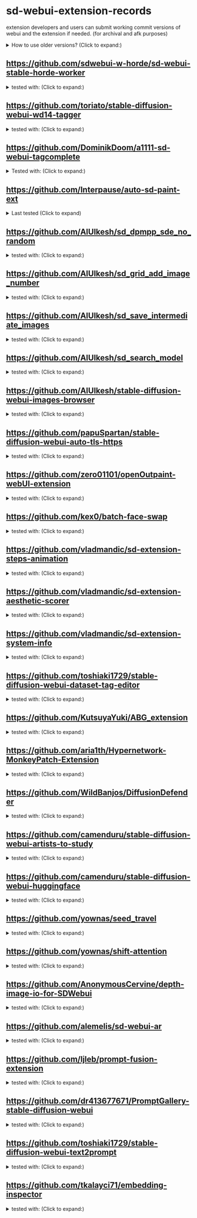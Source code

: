 # sd-webui-extension-records
extension developers and users can submit working commit versions of webui and the extension if needed. (for archival and afk purposes)

<details><summary>How to use older versions? (Click to expand:)</summary>
You can git clone a fresh webui and then switch to older commit version.

eg: `git checkout 9cfd10cdefc7b2966b8e42fbb0e05735967cf87b`

Do the same thing for the extension.
</details>

## https://github.com/sdwebui-w-horde/sd-webui-stable-horde-worker
<details>
<summary>tested with: (Click to expand:)</summary>

- [commit version for webui](https://github.com/AUTOMATIC1111/stable-diffusion-webui/commit/9cfd10cdefc7b2966b8e42fbb0e05735967cf87b) 
- [commit version for extension](https://github.com/sdwebui-w-horde/sd-webui-stable-horde-worker/commit/6184f96dd99d03cc8b3f8c4c133e08ae07ce074f)
</details>

## https://github.com/toriato/stable-diffusion-webui-wd14-tagger
<details>
<summary>tested with: (Click to expand:)</summary>

- [WebUI `9cfd10cdefc7b2966b8e42fbb0e05735967cf87b`](https://github.com/AUTOMATIC1111/stable-diffusion-webui/commit/e33cace2c2074ef342d027c1f31ffc4b3c3e877e)
- [Extension `3b8f68acc6cd7426257bae5ea32dcff0653f44c3`](https://github.com/toriato/stable-diffusion-webui-wd14-tagger/commit/3b8f68acc6cd7426257bae5ea32dcff0653f44c3)
</details>

## https://github.com/DominikDoom/a1111-sd-webui-tagcomplete
<details>
<summary>Tested with: (Click to expand:)</summary>

- [Webui `e33cace2c2074ef342d027c1f31ffc4b3c3e877e`](https://github.com/AUTOMATIC1111/stable-diffusion-webui/commit/e33cace2c2074ef342d027c1f31ffc4b3c3e877e) 
- [Extension `fb27ac9187ffa0300d13d3531b9c997f6bfbab93`](https://github.com/DominikDoom/a1111-sd-webui-tagcomplete/commit/fb27ac9187ffa0300d13d3531b9c997f6bfbab93)
</details>

## https://github.com/Interpause/auto-sd-paint-ext
<details>
<summary>Last tested (Click to expand)</summary>

- WebUI: [AUTOMATIC1111/stable-diffusion-webui@`c81b52f`](https://github.com/AUTOMATIC1111/stable-diffusion-webui/commit/c81b52ffbd6252842b3473a7aa8eb7ffc88ee7d1)
- Extension: [Interpause/auto-sd-paint-ext@`000363c`](https://github.com/Interpause/auto-sd-paint-ext/commit/000363cfceaa7e651d65df8f6cb6a7b0dd0d0403)
</details>

## https://github.com/AlUlkesh/sd_dpmpp_sde_no_random
<details>
<summary>tested with: (Click to expand:)</summary>

 <details>
 <summary>older versions</summary>
 
- WebUI: https://github.com/AUTOMATIC1111/stable-diffusion-webui/commit/6c7a50d783c4e406d8597f9cf354bb8128026f6c
- Extension: https://github.com/AlUlkesh/sd_dpmpp_sde_no_random/commit/4185896e511cc24c92a319341c491dc50bdf435a
 </details>

- WebUI: https://github.com/AUTOMATIC1111/stable-diffusion-webui/commit/ea9bd9fc7409109adcd61b897abc2c8881161256
- Extension: https://github.com/AlUlkesh/sd_dpmpp_sde_no_random/commit/f38f0c628ff04ea18b3a8ccfcc68a5d422422e0a
</details>

## https://github.com/AlUlkesh/sd_grid_add_image_number
<details>
<summary>tested with: (Click to expand:)</summary>

 <details>
 <summary>older versions</summary>
 
- WebUI: https://github.com/AUTOMATIC1111/stable-diffusion-webui/commit/6c7a50d783c4e406d8597f9cf354bb8128026f6c
- Extension: https://github.com/AlUlkesh/sd_grid_add_image_number/commit/7356c57ce931dc2521fa56718ab8804127c55dd7
 </details>

- WebUI: https://github.com/AUTOMATIC1111/stable-diffusion-webui/commit/ea9bd9fc7409109adcd61b897abc2c8881161256
- Extension: https://github.com/AlUlkesh/sd_grid_add_image_number/commit/7356c57ce931dc2521fa56718ab8804127c55dd7
</details>

## https://github.com/AlUlkesh/sd_save_intermediate_images
<details>
<summary>tested with: (Click to expand:)</summary>

 <details>
 <summary>older versions</summary>
 
- WebUI: https://github.com/AUTOMATIC1111/stable-diffusion-webui/commit/6c7a50d783c4e406d8597f9cf354bb8128026f6c
- Extension: https://github.com/AlUlkesh/sd_save_intermediate_images/commit/0faf746f9eaa6653d2c59150cb97531411f9828a
 </details>

 - WebUI: https://github.com/AUTOMATIC1111/stable-diffusion-webui/commit/ea9bd9fc7409109adcd61b897abc2c8881161256
- Extension: https://github.com/AlUlkesh/sd_save_intermediate_images/commit/929fa07a558cb92c5e84e58ac14648f8e8e972d8
</details>

## https://github.com/AlUlkesh/sd_search_model
<details>
<summary>tested with: (Click to expand:)</summary>

 <details>
 <summary>older versions</summary>
 
- WebUI: https://github.com/AUTOMATIC1111/stable-diffusion-webui/commit/6c7a50d783c4e406d8597f9cf354bb8128026f6c
- Extension: https://github.com/AlUlkesh/sd_search_model/commit/65e9b42571ffa28f3a3444a45cab30ea14a3ccac
 </details>
 
- WebUI: https://github.com/AUTOMATIC1111/stable-diffusion-webui/commit/ea9bd9fc7409109adcd61b897abc2c8881161256
- Extension: https://github.com/AlUlkesh/sd_search_model/commit/07258419b9752070bb798380e61d55d837206097
</details>

</details>

## https://github.com/AlUlkesh/stable-diffusion-webui-images-browser
<details>
<summary>tested with: (Click to expand:)</summary>

- WebUI: https://github.com/AUTOMATIC1111/stable-diffusion-webui/commit/ea9bd9fc7409109adcd61b897abc2c8881161256
- Extension: https://github.com/AlUlkesh/stable-diffusion-webui-images-browser/commit/962c67a773db2ad0d022c7cf467fa7d6e2ee326b
</details>

## https://github.com/papuSpartan/stable-diffusion-webui-auto-tls-https
<details>
<summary>tested with: (Click to expand:)</summary>

- WebUI: [`e33cace2c2074ef342d027c1f31ffc4b3c3e877e`](https://github.com/AUTOMATIC1111/stable-diffusion-webui/commit/e33cace2c2074ef342d027c1f31ffc4b3c3e877e)
- Extension: [`151b795023a1d851016e498d9792d461692b3b57`](https://github.com/papuSpartan/stable-diffusion-webui-auto-tls-https/commit/151b795023a1d851016e498d9792d461692b3b57)
</details>

## https://github.com/zero01101/openOutpaint-webUI-extension
<details>
<summary>tested with: (Click to expand:)</summary>

- Example Rollback to Legacy HRfix
  - **_Requires `--lock-oo-submodule` commandline flag to prevent auto-updating_**
  - WebUI: [`fd4461d44c7256d56889f5b5ed9fb660a859172f`](https://github.com/AUTOMATIC1111/stable-diffusion-webui/commit/fd4461d44c7256d56889f5b5ed9fb660a859172f)
  - Extension: [`1ae78c6bb3126352fb0f7f6f07bbe1b372d6c227`](https://github.com/zero01101/openOutpaint-webUI-extension/commit/1ae78c6bb3126352fb0f7f6f07bbe1b372d6c227)
  - Submodule (`./app`): [`304da0ec9ea13f903f587dbf74370864b3d3a68e`](https://github.com/zero01101/openOutpaint/commit/304da0ec9ea13f903f587dbf74370864b3d3a68e)
- Current
  - WebUI: [`48a15821de768fea76e66f26df83df3fddf18f4b`](https://github.com/AUTOMATIC1111/stable-diffusion-webui/commit/48a15821de768fea76e66f26df83df3fddf18f4b)
  - Extension: [`1ae78c6bb3126352fb0f7f6f07bbe1b372d6c227`](https://github.com/zero01101/openOutpaint-webUI-extension/commit/1ae78c6bb3126352fb0f7f6f07bbe1b372d6c227)
  - Submodule (`./app`): [`bd5581fdbf3a7dbe1637ece4684a0fb18129aacd`](https://github.com/zero01101/openOutpaint/commit/bd5581fdbf3a7dbe1637ece4684a0fb18129aacd)
  </details>

## https://github.com/kex0/batch-face-swap
<details>
<summary>tested with: (Click to expand:)</summary>

- WebUI: [`7a14c8ab45da8a681792a6331d48a88dd684a0a9`](https://github.com/AUTOMATIC1111/stable-diffusion-webui/commit/7a14c8ab45da8a681792a6331d48a88dd684a0a9)
- Extension: [`1accdc7c4ff4627338a1d5f5be81c096bfb7852d`](https://github.com/kex0/batch-face-swap/commit/1accdc7c4ff4627338a1d5f5be81c096bfb7852d)
</details>

## https://github.com/vladmandic/sd-extension-steps-animation
<details>
<summary>tested with: (Click to expand:)</summary>

- WebUI: [`424cefe11878c9c7d2663381441e7efe62532180`](https://github.com/AUTOMATIC1111/stable-diffusion-webui/commit/424cefe11878c9c7d2663381441e7efe62532180)
- Extension: [`f20b6dd2435968ac1886d8d7111edff8e3229b6b`](https://github.com/vladmandic/sd-extension-steps-animation/commit/f20b6dd2435968ac1886d8d7111edff8e3229b6b)
</details>

## https://github.com/vladmandic/sd-extension-aesthetic-scorer
<details>
<summary>tested with: (Click to expand:)</summary>

- WebUI: [`424cefe11878c9c7d2663381441e7efe62532180`](https://github.com/AUTOMATIC1111/stable-diffusion-webui/commit/424cefe11878c9c7d2663381441e7efe62532180)
- Extension: [`8c2fcc4d492a3e62cd3c500aafe323dec48c1e4f`](https://github.com/vladmandic/sd-extension-aesthetic-scorer/commit/8c2fcc4d492a3e62cd3c500aafe323dec48c1e4f)
</details>

## https://github.com/vladmandic/sd-extension-system-info
<details>
<summary>tested with: (Click to expand:)</summary>

- WebUI: [`424cefe11878c9c7d2663381441e7efe62532180`](https://github.com/AUTOMATIC1111/stable-diffusion-webui/commit/424cefe11878c9c7d2663381441e7efe62532180)
- Extension: [`0220134e57aaf1facceaaf0fa01afe19c92bf1b6`](https://github.com/vladmandic/sd-extension-system-info/commit/0220134e57aaf1facceaaf0fa01afe19c92bf1b6)
</details>

## https://github.com/toshiaki1729/stable-diffusion-webui-dataset-tag-editor
<details>
<summary>tested with: (Click to expand:)</summary>

- WebUI: [`0792fae078ba362a5119f56d84e3f490a88690ae`](https://github.com/AUTOMATIC1111/stable-diffusion-webui/commit/0792fae078ba362a5119f56d84e3f490a88690ae)
- Extension: [`d993cc83057e6e5b2f41c26935c52d464708215a`](https://github.com/toshiaki1729/stable-diffusion-webui-dataset-tag-editor/commit/d993cc83057e6e5b2f41c26935c52d464708215a)
</details>

## https://github.com/KutsuyaYuki/ABG_extension
<details>
<summary>tested with: (Click to expand:)</summary>

- WebUI: [`c98cb0f8ecc904666f47684e238dd022039ca16f`](https://github.com/AUTOMATIC1111/stable-diffusion-webui/commit/c98cb0f8ecc904666f47684e238dd022039ca16f)
- Extension: [`1426fde1794dc134021a19237a5c55baa77e03bc`](https://github.com/KutsuyaYuki/ABG_extension/commit/1426fde1794dc134021a19237a5c55baa77e03bc)
</details>

## https://github.com/aria1th/Hypernetwork-MonkeyPatch-Extension
<details>
<summary>tested with: (Click to expand:)</summary>

- WebUI: [`cbfb4632585415dc914aff8c44869d792fd64c24`](https://github.com/AUTOMATIC1111/stable-diffusion-webui/commit/cbfb4632585415dc914aff8c44869d792fd64c24)
- Extension: [`710e02af7970b7830b6ae7073cf9e1d6f8998782`](https://github.com/aria1th/Hypernetwork-MonkeyPatch-Extension/commit/710e02af7970b7830b6ae7073cf9e1d6f8998782)
</details>

## https://github.com/WildBanjos/DiffusionDefender
<details>
<summary>tested with: (Click to expand:)</summary>

- WebUI: [`078e16e4d33ccbd40ff3ecfbb57ffd33a2a16c47`](https://github.com/AUTOMATIC1111/stable-diffusion-webui/commit/078e16e4d33ccbd40ff3ecfbb57ffd33a2a16c47)
- Earliest Tested WebUI: [`685f9631b56ff8bd43bce24ff5ce0f9a0e9af490`](https://github.com/AUTOMATIC1111/stable-diffusion-webui/commit/685f9631b56ff8bd43bce24ff5ce0f9a0e9af490)
- Extension: [`665d3bd525189183ce1aa54cb53e81cdd4b859dd`](https://github.com/WildBanjos/DiffusionDefender/commit/665d3bd525189183ce1aa54cb53e81cdd4b859dd)
</details>

## https://github.com/camenduru/stable-diffusion-webui-artists-to-study
<details>
<summary>tested with: (Click to expand:)</summary>

- WebUI: [`4af3ca5393151d61363c30eef4965e694eeac15e`](https://github.com/AUTOMATIC1111/stable-diffusion-webui/commit/4af3ca5393151d61363c30eef4965e694eeac15e)
- Extension: [`7a44bb12958a518433e5e2e8218b347c3802ac3f`](https://github.com/camenduru/stable-diffusion-webui-artists-to-study/commit/7a44bb12958a518433e5e2e8218b347c3802ac3f)
</details>

## https://github.com/camenduru/stable-diffusion-webui-huggingface
<details>
<summary>tested with: (Click to expand:)</summary>

- WebUI: [`4af3ca5393151d61363c30eef4965e694eeac15e`](https://github.com/AUTOMATIC1111/stable-diffusion-webui/commit/4af3ca5393151d61363c30eef4965e694eeac15e)
- Extension: [`3d16082308d1606b41170d2e87af184a7eda5ecc`](https://github.com/camenduru/stable-diffusion-webui-huggingface/commit/3d16082308d1606b41170d2e87af184a7eda5ecc)
</details>

## https://github.com/yownas/seed_travel
<details>
<summary>tested with: (Click to expand:)</summary>

- WebUI: [`2c1bb46c7ad5b4536f6587d327a03f0ff7811c5d`](https://github.com/AUTOMATIC1111/stable-diffusion-webui/commit/2c1bb46c7ad5b4536f6587d327a03f0ff7811c5d)
- Extension: [`beef29d887866c46c7dd8203496b6a8abc3cc2ae`](https://github.com/yownas/seed_travel/commit/beef29d887866c46c7dd8203496b6a8abc3cc2ae)
</details>

## https://github.com/yownas/shift-attention
<details>
<summary>tested with: (Click to expand:)</summary>

- WebUI: [`2c1bb46c7ad5b4536f6587d327a03f0ff7811c5d`](https://github.com/AUTOMATIC1111/stable-diffusion-webui/commit/2c1bb46c7ad5b4536f6587d327a03f0ff7811c5d)
- Extension: [`e0ee6eafbc792d155880b8897d55a06ad0870112`](https://github.com/yownas/shift-attention/commit/e0ee6eafbc792d155880b8897d55a06ad0870112)
</details>

## https://github.com/AnonymousCervine/depth-image-io-for-SDWebui
<details>
<summary>tested with: (Click to expand:)</summary>

- WebUI: [`226d840e84c5f306350b0681945989b86760e616`](https://github.com/AUTOMATIC1111/stable-diffusion-webui/commit/226d840e84c5f306350b0681945989b86760e616)
- Extension: [`eb22863da52f3cd10d28087b43870f1419178d4c`](https://github.com/AnonymousCervine/depth-image-io-for-SDWebui/commit/eb22863da52f3cd10d28087b43870f1419178d4c)
</details>

## https://github.com/alemelis/sd-webui-ar
<details>
<summary>tested with: (Click to expand:)</summary>

- WebUI: [`ea9bd9fc7409109adcd61b897abc2c8881161256`](https://github.com/AUTOMATIC1111/stable-diffusion-webui/commit/ea9bd9fc7409109adcd61b897abc2c8881161256)
- Extension: [`a580c34aa7764f9ffb88bc64d4de92a67f3364d8`](https://github.com/alemelis/sd-webui-ar/commit/a580c34aa7764f9ffb88bc64d4de92a67f3364d8)
</details>

## https://github.com/ljleb/prompt-fusion-extension
<details>
<summary>tested with: (Click to expand:)</summary>

- WebUI:
  - [`v1.0.0-pre`](https://github.com/AUTOMATIC1111/stable-diffusion-webui/tree/v1.0.0-pre)
  - [`ea9bd9fc7409109adcd61b897abc2c8881161256`](https://github.com/AUTOMATIC1111/stable-diffusion-webui/commit/ea9bd9fc7409109adcd61b897abc2c8881161256)
- Extension: [`fb4c72220b119808ae5021f1aaae017faa47c1c9`](https://github.com/ljleb/prompt-fusion-extension/commit/fb4c72220b119808ae5021f1aaae017faa47c1c9)
</details>


## https://github.com/dr413677671/PromptGallery-stable-diffusion-webui
<details>
<summary>tested with: (Click to expand:)</summary>

- WebUI:
  - [`ea9bd9fc7409109adcd61b897abc2c8881161256`](https://github.com/AUTOMATIC1111/stable-diffusion-webui/commit/ea9bd9fc7409109adcd61b897abc2c8881161256)
  - [`4af3ca5393151d61363c30eef4965e694eeac15e`](https://github.com/AUTOMATIC1111/stable-diffusion-webui/commit/4af3ca5393151d61363c30eef4965e694eeac15e)
- Extension: [`f2375cfa241ca2bb473e6422a90c7262cca1eb0e`](https://github.com/dr413677671/PromptGallery-stable-diffusion-webui/commit/f2375cfa241ca2bb473e6422a90c7262cca1eb0e)
</details>

## https://github.com/toshiaki1729/stable-diffusion-webui-text2prompt
<details>
<summary>tested with: (Click to expand:)</summary>

- WebUI: [`ea9bd9fc7409109adcd61b897abc2c8881161256`](https://github.com/AUTOMATIC1111/stable-diffusion-webui/commit/ea9bd9fc7409109adcd61b897abc2c8881161256)
- Extension: [`f45016a4d152b5b2528c0ee179545ac820c3b0e7`](https://github.com/toshiaki1729/stable-diffusion-webui-text2prompt/commit/f45016a4d152b5b2528c0ee179545ac820c3b0e7)
</details>

## https://github.com/tkalayci71/embedding-inspector
<details>
<summary>tested with: (Click to expand:)</summary>

- [WebUI `3715ece0adce7bf7c5e9c5ab3710b2fdc3848f39`](https://github.com/AUTOMATIC1111/stable-diffusion-webui/commit/3715ece0adce7bf7c5e9c5ab3710b2fdc3848f39)
- [Extension `5489015b73160c2a7083a8403c1be7adae797bc2`](https://github.com/tkalayci71/embedding-inspector/commit/5489015b73160c2a7083a8403c1be7adae797bc2)
</details>
